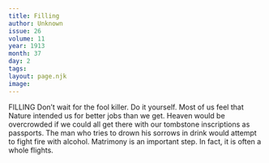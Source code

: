 ```yaml
---
title: Filling
author: Unknown
issue: 26
volume: 11
year: 1913
month: 37
day: 2
tags:
layout: page.njk
image:
---
```

FILLING   Don’t wait for the fool killer. Do it yourself.    Most of us feel that Nature intended us for better jobs than we get.    Heaven would be overcrowded if we could all get there with our tombstone inscriptions as passports.    The man who tries to drown his sorrows in drink would attempt to fight fire with alcohol.    Matrimony is an important step. In fact, it is often a whole flights. 




